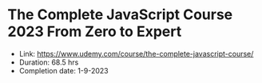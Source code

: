 # The Complete JavaScript Course 2023 From Zero to Expert
- Link: https://www.udemy.com/course/the-complete-javascript-course/
- Duration: 68.5 hrs
- Completion date: 1-9-2023
